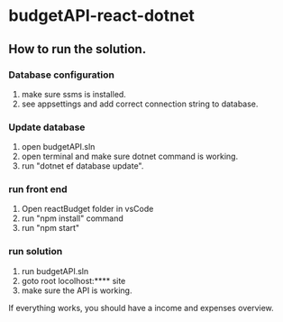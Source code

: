 # budgetAPI-react-dotnet

## How to run the solution.
### Database configuration
1. make sure ssms is installed.
2. see appsettings and add correct connection string to database.

### Update database
1. open budgetAPI.sln
2. open terminal and make sure dotnet command is working.
3. run "dotnet ef database update".

### run front end
1. Open reactBudget folder in vsCode
2. run "npm install" command
3. run "npm start"

### run solution
1. run budgetAPI.sln
2. goto root locolhost:**** site
3. make sure the API is working.

If everything works, you should have a income and expenses overview.

